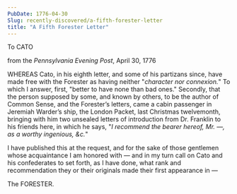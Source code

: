 ```yaml
---
PubDate: 1776-04-30
Slug: recently-discovered/a-fifth-forester-letter
title: "A Fifth Forester Letter"
---
```


To CATO

from the *Pennsylvania Evening Post*, April 30, 1776

WHEREAS Cato, in his eighth letter, and some of his partizans since, have made free
with the Forester as having neither "*character nor connexion.*" To which I answer,
first, "better to have none than bad ones." Secondly, that the person supposed by
some, and known by others, to be the author of Common Sense, and the Forester’s
letters, came a cabin passenger in Jeremiah Warder’s ship, the London Packet, last
Christmas twelvemonth, bringing with him two unsealed letters of introduction
from Dr. Franklin to his friends here, in which he says, "*I recommend the bearer
hereof, Mr. &mdash;, as a worthy ingenious, &c.*"

I have published this at the request, and for the sake of those gentlemen whose
acquaintance I am honored with &mdash; and in my turn call on Cato and his confederates
to set forth, as I have done, what rank and recommendation they or their originals
made their first appearance in &mdash;

The FORESTER.

